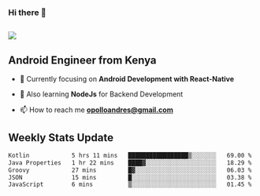 ### Hi there 👋
<h2 align="left"><img src="https://readme-typing-svg.herokuapp.com?color=000000&lines=I'm+Andrew+Opollo😊;Welcome+to+my+Github😜"> </h2>

## Android Engineer from Kenya


- 🌱 Currently focusing on **Android Development with React-Native**

- 🔭 Also learning **NodeJs** for Backend Development

- 📫 How to reach me **opolloandres@gmail.com**


## Weekly Stats Update
<!--START_SECTION:waka-->

```txt
Kotlin            5 hrs 11 mins   █████████████████▒░░░░░░░   69.00 %
Java Properties   1 hr 22 mins    ████▓░░░░░░░░░░░░░░░░░░░░   18.29 %
Groovy            27 mins         █▓░░░░░░░░░░░░░░░░░░░░░░░   06.03 %
JSON              15 mins         █░░░░░░░░░░░░░░░░░░░░░░░░   03.38 %
JavaScript        6 mins          ▒░░░░░░░░░░░░░░░░░░░░░░░░   01.45 %
```

<!--END_SECTION:waka-->



